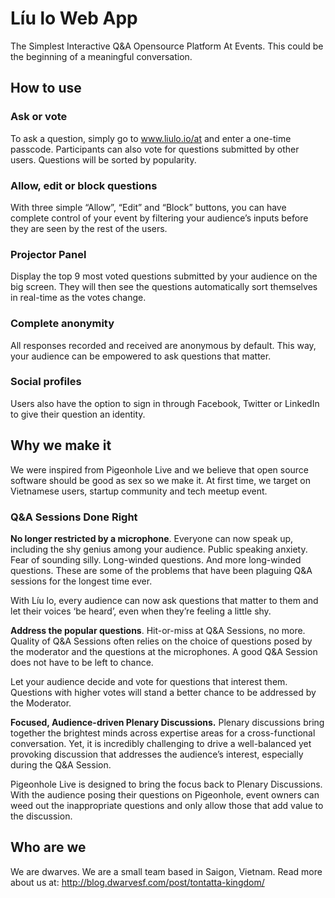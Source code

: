 # Líu lo Web App

The Simplest Interactive Q&amp;A Opensource Platform At Events. This could be the beginning of a meaningful conversation.

## How to use

### Ask or vote
To ask a question, simply go to www.liulo.io/at and enter a one-time passcode. Participants can also vote for questions submitted by other users. Questions will be sorted by popularity.

### Allow, edit or block questions
With three simple “Allow”, “Edit” and “Block” buttons, you can have complete control of your event by filtering your audience’s inputs before they are seen by the rest of the users.

### Projector Panel
Display the top 9 most voted questions submitted by your audience on the big screen. They will then see the questions automatically sort themselves in real-time as the votes change.

### Complete anonymity
All responses recorded and received are anonymous by default. This way, your audience can be empowered to ask questions that matter.

### Social profiles
Users also have the option to sign in through Facebook, Twitter or LinkedIn to give their question an identity.

## Why we make it

We were inspired from Pigeonhole Live and we believe that open source software should be good as sex so we make it. At first time, we target on Vietnamese users, startup community and tech meetup event.

### Q&A Sessions Done Right

**No longer restricted by a microphone**. Everyone can now speak up, including the shy genius among your audience.
Public speaking anxiety. Fear of sounding silly. Long-winded questions. And more long-winded questions. These are some of the problems that have been plaguing Q&A sessions for the longest time ever.

With Líu lo, every audience can now ask questions that matter to them and let their voices ‘be heard’, even when they’re feeling a little shy.

**Address the popular questions**. Hit-or-miss at Q&A Sessions, no more.
Quality of Q&A Sessions often relies on the choice of questions posed by the moderator and the questions at the microphones. A good Q&A Session does not have to be left to chance.

Let your audience decide and vote for questions that interest them. Questions with higher votes will stand a better chance to be addressed by the Moderator.

**Focused, Audience-driven Plenary Discussions.**
Plenary discussions bring together the brightest minds across expertise areas for a cross-functional conversation. Yet, it is incredibly challenging to drive a well-balanced yet provoking discussion that addresses the audience’s interest, especially during the Q&A Session.

Pigeonhole Live is designed to bring the focus back to Plenary Discussions. With the audience posing their questions on Pigeonhole, event owners can weed out the inappropriate questions and only allow those that add value to the discussion.

## Who are we

We are dwarves. We are a small team based in Saigon, Vietnam. Read more about us at: http://blog.dwarvesf.com/post/tontatta-kingdom/